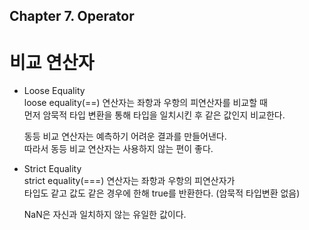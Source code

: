 ## Chapter 7. Operator

# 비교 연산자
- Loose Equality  
  loose equality(==) 연산자는 좌항과 우항의 피연산자를 비교할 때  
  먼저 암묵적 타입 변환을 통해 타입을 일치시킨 후 같은 값인지 비교한다.

  동등 비교 연산자는 예측하기 어려운 결과를 만들어낸다.  
  따라서 동등 비교 연산자는 사용하지 않는 편이 좋다.

- Strict Equality  
  strict equality(===) 연산자는 좌항과 우항의 피연산자가  
  타입도 같고 값도 같은 경우에 한해 true를 반환한다. (암묵적 타입변환 없음)
  
  NaN은 자신과 일치하지 않는 유일한 값이다.